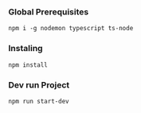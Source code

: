 ###  Global Prerequisites
`npm i -g nodemon typescript ts-node`

### Instaling
`npm install`

### Dev run Project
`npm run start-dev`

